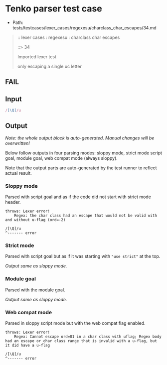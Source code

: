 # Tenko parser test case

- Path: tests/testcases/lexer_cases/regexesu/charclass_char_escapes/34.md

> :: lexer cases : regexesu : charclass char escapes
>
> ::> 34
>
> Imported lexer test
>
> only escaping a single uc letter

## FAIL

## Input

`````js
/[\Q]/u
`````

## Output

_Note: the whole output block is auto-generated. Manual changes will be overwritten!_

Below follow outputs in four parsing modes: sloppy mode, strict mode script goal, module goal, web compat mode (always sloppy).

Note that the output parts are auto-generated by the test runner to reflect actual result.

### Sloppy mode

Parsed with script goal and as if the code did not start with strict mode header.

`````
throws: Lexer error!
    Regex: the char class had an escape that would not be valid with and without u-flag (ord=-2)

/[\Q]/u
^------- error
`````

### Strict mode

Parsed with script goal but as if it was starting with `"use strict"` at the top.

_Output same as sloppy mode._

### Module goal

Parsed with the module goal.

_Output same as sloppy mode._

### Web compat mode

Parsed in sloppy script mode but with the web compat flag enabled.

`````
throws: Lexer error!
    Regex: Cannot escape ord=81 in a char class with uflag; Regex body had an escape or char class range that is invalid with a u-flag, but it did have a u-flag

/[\Q]/u
^------- error
`````

